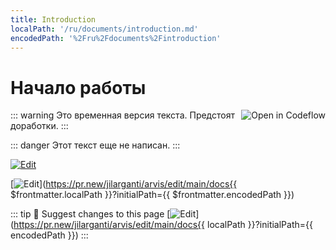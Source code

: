 ```yaml
---
title: Introduction
localPath: '/ru/documents/introduction.md'
encodedPath: '%2Fru%2Fdocuments%2Fintroduction'
---
```



# Начало работы <Badge type="danger" text="DRAFT" /> 


<a href="https://pr.new/jilarganti/arvis/edit/main/docs/ru/about/team.md?initialPath=%2Fru%2Fabout%2Fteam" target="_blank">
<img src="https://developer.stackblitz.com/img/edit_in_web_publisher_small.svg" alt="Open in Codeflow" style="float: right;">
</a>


::: warning
<right>
Это временная версия текста. Предстоят доработки.
</right>
:::

::: danger
Этот текст еще не написан.
:::

[![Edit](https://developer.stackblitz.com/img/edit_in_web_publisher_small.svg)](https://pr.new/jilarganti/arvis/edit/main/docs/ru/about/team.md?initialPath=%2Fru%2Fabout%2Fteam)

[![Edit](https://developer.stackblitz.com/img/edit_in_web_publisher_small.svg)](https://pr.new/jilarganti/arvis/edit/main/docs{{ $frontmatter.localPath }}?initialPath={{ $frontmatter.encodedPath }})


::: tip 📝 Suggest changes to this page 
[![Edit](https://developer.stackblitz.com/img/edit_in_web_publisher_small.svg)](https://pr.new/jilarganti/arvis/edit/main/docs{{ localPath }}?initialPath={{ encodedPath }})
:::

